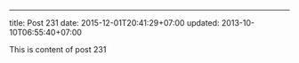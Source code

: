 ---
title: Post 231
date: 2015-12-01T20:41:29+07:00
updated: 2013-10-10T06:55:40+07:00

This is content of post 231
